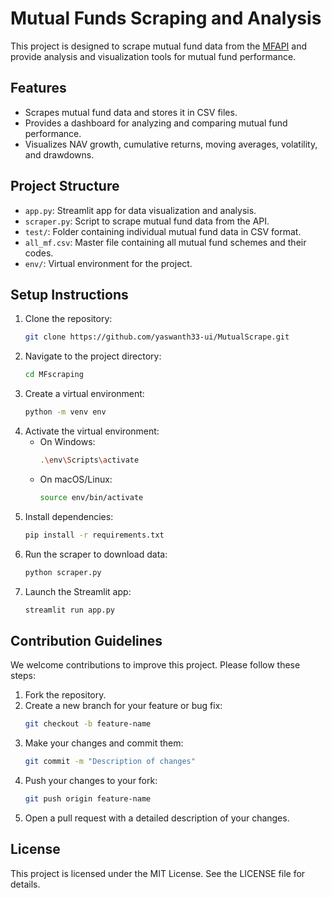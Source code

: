 # Mutual Funds Scraping and Analysis

This project is designed to scrape mutual fund data from the [MFAPI](https://www.mfapi.in/) and provide analysis and visualization tools for mutual fund performance.

## Features

- Scrapes mutual fund data and stores it in CSV files.
- Provides a dashboard for analyzing and comparing mutual fund performance.
- Visualizes NAV growth, cumulative returns, moving averages, volatility, and drawdowns.

## Project Structure

- `app.py`: Streamlit app for data visualization and analysis.
- `scraper.py`: Script to scrape mutual fund data from the API.
- `test/`: Folder containing individual mutual fund data in CSV format.
- `all_mf.csv`: Master file containing all mutual fund schemes and their codes.
- `env/`: Virtual environment for the project.

## Setup Instructions

1. Clone the repository:
   ```bash
   git clone https://github.com/yaswanth33-ui/MutualScrape.git
   ```
2. Navigate to the project directory:
   ```bash
   cd MFscraping
   ```
3. Create a virtual environment:
   ```bash
   python -m venv env
   ```
4. Activate the virtual environment:
   - On Windows:
     ```bash
     .\env\Scripts\activate
     ```
   - On macOS/Linux:
     ```bash
     source env/bin/activate
     ```
5. Install dependencies:
   ```bash
   pip install -r requirements.txt
   ```
6. Run the scraper to download data:
   ```bash
   python scraper.py
   ```
7. Launch the Streamlit app:
   ```bash
   streamlit run app.py
   ```

## Contribution Guidelines

We welcome contributions to improve this project. Please follow these steps:

1. Fork the repository.
2. Create a new branch for your feature or bug fix:
   ```bash
   git checkout -b feature-name
   ```
3. Make your changes and commit them:
   ```bash
   git commit -m "Description of changes"
   ```
4. Push your changes to your fork:
   ```bash
   git push origin feature-name
   ```
5. Open a pull request with a detailed description of your changes.

## License

This project is licensed under the MIT License. See the LICENSE file for details.
